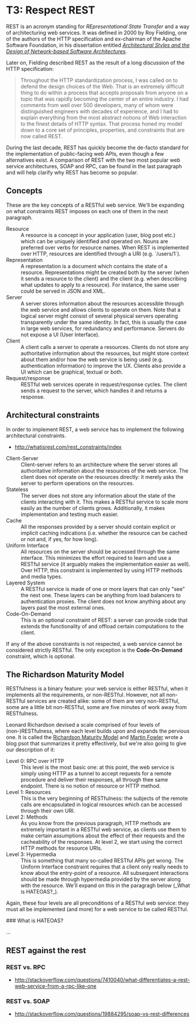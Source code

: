 # T3: Respect REST

REST is an acronym standing for _REpresentational State Transfer_ and a way of architecturing web
services. It was defined in 2000 by Roy Fielding, one of the authors of the HTTP specification and
ex-chairman of the Apache Software Foundation, in his dissertation entitled
[_Architectural Styles and the Design of Network-based Software Architectures_](http://www.ics.uci.edu/~fielding/pubs/dissertation/fielding_dissertation.pdf).

Later on, Fielding described REST as the result of a long discussion of the HTTP specification:

> Throughout the HTTP standardization process, I was called on to defend the design choices of the
> Web. That is an extremely difficult thing to do within a process that accepts proposals from
> anyone on a topic that was rapidly becoming the center of an entire industry. I had comments from
> well over 500 developers, many of whom were distinguished engineers with decades of experience,
> and I had to explain everything from the most abstract notions of Web interaction to the finest
> details of HTTP syntax. That process honed my model down to a core set of principles, properties,
> and constraints that are now called REST.

During the last decade, REST has quickly become the de-facto standard for the implementation of
public-facing web APIs, even though a few alternatives exist. A comparison of REST with the two most
popular web service architectures, SOAP and RPC, can be found in the last paragraph and will help
clarify why REST has become so popular.

## Concepts

These are the key concepts of a RESTful web service. We'll be expanding on what constraints REST
imposes on each one of them in the next paragraph.

<dl data-markdown>
  <dt>Resource</dt>
  <dd>
    A resource is a concept in your application (user, blog post etc.) which can be uniquely
    identified and operated on. Nouns are preferred over verbs for resource names. When REST is
    implemented over HTTP, resources are identified through a URI (e.g. `/users/1`).
  </dd>

  <dt>Representation</dt>
  <dd>
    A representation is a document which contains the state of a resource. Representations might be
    created both by the server (when it sends a resource to the client) and the client (e.g. when
    describing what updates to apply to a resource). For instance, the same user could be served in
    JSON and XML.
  </dd>

  <dt>Server</dt>
  <dd data-markdown>
    A server stores information about the resources accessible through the web service and allows
    clients to operate on them. Note that a logical server might consist of several physical servers
    operating transparently under the same identity. In fact, this is usually the case in large web
    services, for redundancy and performance. Servers do not expose a UI (User Interface).
  </dd>

  <dt>Client</dt>
  <dd>
    A client calls a server to operate a resources. Clients do not store any authoritative
    information about the resources, but might store context about them and/or how the web service
    is being used (e.g. authentication information) to improve the UX. Clients also provide a UI
    which can be graphical, textual or both.
  </dd>

  <dt>Request/response</dt>
  <dd>
    RESTful web services operate in request/response cycles. The client sends a request to the
    server, which handles it and returns a response.
  </dd>
</dl>

## Architectural constraints

In order to implement REST, a web service has to implement the following architectural constraints.

- http://whatisrest.com/rest_constraints/index

<dl>
  <dt>Client-Server</dt>
  <dd>
    Client-server refers to an architecture where the server stores all authoritative information
    about the resources of the web service. The client does not operate on the resources directly:
    it merely asks the server to perform operations on the resources.
  </dd>

  <dt>Stateless</dt>
  <dd>
    The server does not store any information about the state of the clients interacting with it.
    This makes a RESTful service to scale more easily as the number of clients grows. Additionally,
    it makes implementation and testing much easier.
  </dd>

  <dt>Cache</dt>
  <dd>
    All the responses provided by a server should contain explicit or implicit caching indications
    (i.e. whether the resource can be cached or not and, if yes, for how long).
  </dd>

  <dt>Uniform Interface</dt>
  <dd>
    All resources on the server should be accessed through the same interface. This minimizes the
    effort required to learn and use a RESTful service (it arguably makes the implementation easier
    as well). Over HTTP, this constraint is implemented by using HTTP methods and media types.
  </dd>

  <dt>Layered System</dt>
  <dd>
    A RESTful service is made of one or more layers that can only "see" the next one. These layers
    can be anything from load balancers to authentication proxies. The client does not know anything
    about any layers past the most external ones.
  </dd>

  <dt>Code-On-Demand</dt>
  <dd>
    This is an optional constraint of REST: a server can provide code that extends the functionality
    of and offload certain computations to the client.
  </dd>
</dl>

If any of the above constraints is not respected, a web service cannot be considered strictly
RESTful. The only exception is the **Code-On-Demand** constraint, which is optional.

## The Richardson Maturity Model

RESTfulness is a binary feature: your web service is either RESTful, when it implements all the
requirements, or non-RESTful. However, not all non-RESTful services are created alike: some of them
are very non-RESTful, some are a little bit non-RESTful, some are five minutes of work away from
RESTfulness.

Leonard Richardson devised a scale comprised of four levels of (non-)RESTfulness, where each level
builds upon and expands the pervious one. It is called the
[Richardson Maturity Model](https://www.crummy.com/writing/speaking/2008-QCon/act3.html) and
[Martin Fowler](http://martinfowler.com/articles/richardsonMaturityModel.html) wrote a blog psot
that summarizes it pretty effectively, but we're also going to give our description of it:

<dl>
  <dt>Level 0: RPC over HTTP</dt>
  <dd>
    This level is the most basic one: at this point, the web service is simply using HTTP as a
    tunnel to accept requests for a remote procedure and deliver their responses, all through thee
    same endpoint. There is no notion of resource or HTTP method.
  </dd>

  <dt>Level 1: Resources</dt>
  <dd>
    This is the very beginning of RESTfulness: the subjects of the remote calls are encapsulated in
    logical resources which can be accessed through their own URI.
  </dd>

  <dt>Level 2: Methods</dt>
  <dd>
    As you know from the previous paragraph, HTTP methods are extremely important in a RESTful web
    service, as clients use them to make certain assumptions about the effect of their requests and
    the cacheability of the responses. At level 2, we start using the correct HTTP methods for
    resource URIs.
  </dd>

  <dt>Level 3: Hypermedia</dt>
  <dd>
    This is something that many so-called RESTful APIs get wrong. The Uniform Interface constraint
    requires that a client only really needs to know about the entry-point of a resource. All
    subsequent interactions should be made through hypermedia provided by the server along with the
    resource. We'll expand on this in the paragragh below (_What is HATEOAS?_).
  </dd>
</dl>

Again, these four levels are all preconditions of a RESTful web service: they must all be
implemented (and more) for a web service to be called RESTful.

<aside class="info" data-markdown>
### What is HATEOAS?

...
</aside>

## REST against the rest

### REST vs. RPC

- http://stackoverflow.com/questions/7410040/what-differentiates-a-rest-web-service-from-a-rpc-like-one

### REST vs. SOAP

- http://stackoverflow.com/questions/19884295/soap-vs-rest-differences
